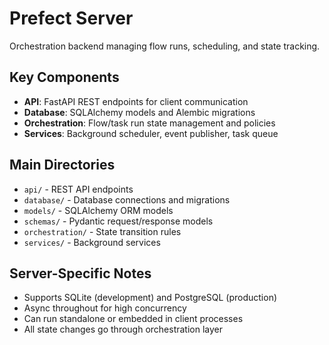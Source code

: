 # Prefect Server

Orchestration backend managing flow runs, scheduling, and state tracking.

## Key Components

- **API**: FastAPI REST endpoints for client communication
- **Database**: SQLAlchemy models and Alembic migrations
- **Orchestration**: Flow/task run state management and policies
- **Services**: Background scheduler, event publisher, task queue

## Main Directories

- `api/` - REST API endpoints
- `database/` - Database connections and migrations
- `models/` - SQLAlchemy ORM models
- `schemas/` - Pydantic request/response models
- `orchestration/` - State transition rules
- `services/` - Background services

## Server-Specific Notes

- Supports SQLite (development) and PostgreSQL (production)
- Async throughout for high concurrency
- Can run standalone or embedded in client processes
- All state changes go through orchestration layer